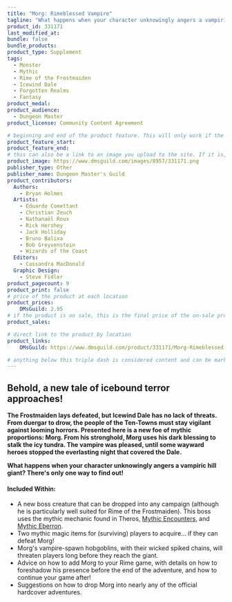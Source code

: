 ```yaml
---
title: "Morg: Rimeblessed Vampire"
tagline: "What happens when your character unknowingly angers a vampiric hill giant? There's only one way to find out!"
product_id: 331171
last_modified_at:
bundle: false
bundle_products:
product_type: Supplement
tags:
  - Monster
  - Mythic
  - Rime of the Frostmaiden
  - Icewind Dale
  - Forgotten Realms
  - Fantasy
product_medal: 
product_audience:
  - Dungeon Master
product_license: Community Content Agreement

# beginning and end of the product feature. This will only work if the site is updated within several weeks of when the feature is supposed to happen. Making a new post counts as updating.
product_feature_start: 
product_feature_end: 
# this can also be a link to an image you upload to the site. If it is, it must start with a "/" or be a full link
product_image: https://www.dmsguild.com/images/8957/331171.png
publisher_type: Other
publisher_name: Dungeon Master's Guild
product_contributors:
  Authors:
    - Bryan Holmes
  Artists:
    - Eduardo Comettant
    - Christian Zeuch
    - Nathanaël Roux
    - Rick Hershey
    - Jack Holliday
    - Bruno Balixa
    - Bob Greyvenstein
    - Wizards of the Coast
  Editors:
    - Cassandra MacDonald
  Graphic Design:
    - Steve Fidler
product_pagecount: 9
product_print: false
# price of the product at each location
product_prices:
    DMsGuild: 2.95
# if the product is on sale, this is the final price of the on-sale product for each location that it is on sale. The sales % will be calculated and displayed based on the difference between product_prices and product_sales
product_sales:

# direct link to the product by location
product_links:
    DMsGuild: https://www.dmsguild.com/product/331171/Morg-Rimeblessed-Vampire?affiliate_id=1713687

# anything below this triple dash is considered content and can be markup or html. It should be fully HTML compatible as long as your tags are formatted correctly.
---
```

## Behold, a new tale of icebound terror approaches!

**The Frostmaiden lays defeated, but Icewind Dale has no lack of threats. From duergar to drow, the people of the Ten-Towns must stay vigilant against looming horrors. Presented here is a new foe of mythic proportions: Morg. From his stronghold, Morg uses his dark blessing to stalk the icy tundra. The vampire was pleased, until some wayward heroes stopped the everlasting night that covered the Dale.**

**What happens when your character unknowingly angers a vampiric hill giant? There's only one way to find out!**

#### Included Within:
- A new boss creature that can be dropped into any campaign (although he is particularly well suited for Rime of the Frostmaiden). This boss uses the mythic mechanic found in Theros, <a href="https://www.dmsguild.com/product/315637/Mythic-Encounters?affiliate_id=1713687">Mythic Encounters</a>, and <a href="https://www.dmsguild.com/product/329253/Mythic-Eberron?affiliate_id=1713687">Mythic Eberron</a>.
- Two mythic magic items for (surviving) players to acquire... if they can defeat Morg!
- Morg's vampire-spawn hobgoblins, with their wicked spiked chains, will threaten players long before they reach the giant.
- Advice on how to add Morg to your Rime game, with details on how to foreshadow his presence before the end of the adventure, and how to continue your game after!
- Suggestions on how to drop Morg into nearly any of the official hardcover adventures.